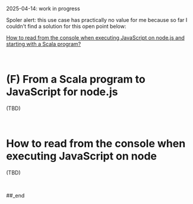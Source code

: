 2025-04-14: work in progress

Spoler alert: this use case has practically no value for me because so far I couldn't find a solution for this open point below:

[How to read from the console when executing JavaScript on node.js and starting with a Scala program?](#how-to-read-from-the-console-when-executing-javascript-on-node)


<br/>

# (F) From a Scala program to JavaScript for node.js



(TBD)

<br/>

# How to read from the console when executing JavaScript on node

(TBD)

<br/>

##_end

